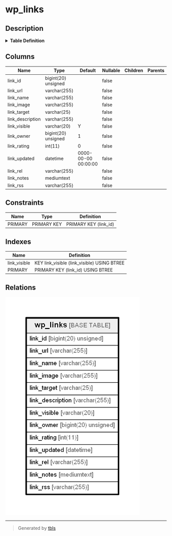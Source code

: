 # wp_links

## Description

<details>
<summary><strong>Table Definition</strong></summary>

```sql
CREATE TABLE `wp_links` (
  `link_id` bigint(20) unsigned NOT NULL AUTO_INCREMENT,
  `link_url` varchar(255) COLLATE utf8mb4_unicode_520_ci NOT NULL DEFAULT '',
  `link_name` varchar(255) COLLATE utf8mb4_unicode_520_ci NOT NULL DEFAULT '',
  `link_image` varchar(255) COLLATE utf8mb4_unicode_520_ci NOT NULL DEFAULT '',
  `link_target` varchar(25) COLLATE utf8mb4_unicode_520_ci NOT NULL DEFAULT '',
  `link_description` varchar(255) COLLATE utf8mb4_unicode_520_ci NOT NULL DEFAULT '',
  `link_visible` varchar(20) COLLATE utf8mb4_unicode_520_ci NOT NULL DEFAULT 'Y',
  `link_owner` bigint(20) unsigned NOT NULL DEFAULT '1',
  `link_rating` int(11) NOT NULL DEFAULT '0',
  `link_updated` datetime NOT NULL DEFAULT '0000-00-00 00:00:00',
  `link_rel` varchar(255) COLLATE utf8mb4_unicode_520_ci NOT NULL DEFAULT '',
  `link_notes` mediumtext COLLATE utf8mb4_unicode_520_ci NOT NULL,
  `link_rss` varchar(255) COLLATE utf8mb4_unicode_520_ci NOT NULL DEFAULT '',
  PRIMARY KEY (`link_id`),
  KEY `link_visible` (`link_visible`)
) ENGINE=InnoDB DEFAULT CHARSET=utf8mb4 COLLATE=utf8mb4_unicode_520_ci
```

</details>

## Columns

| Name | Type | Default | Nullable | Children | Parents | Comment |
| ---- | ---- | ------- | -------- | -------- | ------- | ------- |
| link_id | bigint(20) unsigned |  | false |  |  |  |
| link_url | varchar(255) |  | false |  |  |  |
| link_name | varchar(255) |  | false |  |  |  |
| link_image | varchar(255) |  | false |  |  |  |
| link_target | varchar(25) |  | false |  |  |  |
| link_description | varchar(255) |  | false |  |  |  |
| link_visible | varchar(20) | Y | false |  |  |  |
| link_owner | bigint(20) unsigned | 1 | false |  |  |  |
| link_rating | int(11) | 0 | false |  |  |  |
| link_updated | datetime | 0000-00-00 00:00:00 | false |  |  |  |
| link_rel | varchar(255) |  | false |  |  |  |
| link_notes | mediumtext |  | false |  |  |  |
| link_rss | varchar(255) |  | false |  |  |  |

## Constraints

| Name | Type | Definition |
| ---- | ---- | ---------- |
| PRIMARY | PRIMARY KEY | PRIMARY KEY (link_id) |

## Indexes

| Name | Definition |
| ---- | ---------- |
| link_visible | KEY link_visible (link_visible) USING BTREE |
| PRIMARY | PRIMARY KEY (link_id) USING BTREE |

## Relations

![er](wp_links.png)

---

> Generated by [tbls](https://github.com/k1LoW/tbls)
